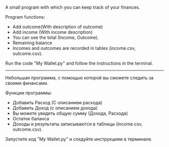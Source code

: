 A small program with which you can keep track of your finances.

Program functions:
- Add outcome(With description of outcome)
- Add income (With income description)
- You can see the total (Income, Outcome).
- Remaining balance
- Incomes and outcomes are recorded in tables (income.csv, outcome.csv).

Run the code "My Wallet.py" and follow the instructions in the terminal.


---------------------------------------------------------------

Небольшая программа, с помощью которой вы сможете следить за своими финансами.

Функции программы:
- Добавить Расход (С описанием расхода)
- Добавить Доход (с описанием дохода)
- Вы можете увидеть общую сумму (Дохода, Расхода)
- Остаток баланса
- Доходы и результаты записываются в таблицы (income.csv, outcome.csv).

Запустите код "My Wallet.py" и следуйте инструкциям в терминале.